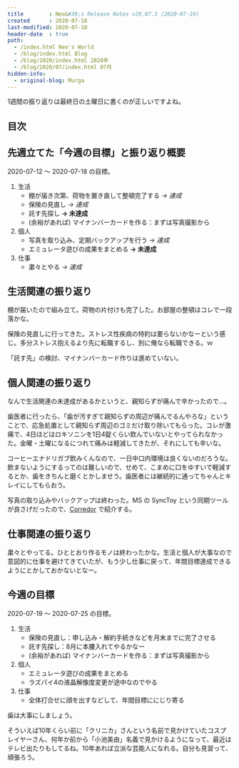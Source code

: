 ```yaml
---
title        : Neo&#39;s Release Notes v29.07.3 (2020-07-19)
created      : 2020-07-18
last-modified: 2020-07-18
header-date  : true
path:
  - /index.html Neo's World
  - /blog/index.html Blog
  - /blog/2020/index.html 2020年
  - /blog/2020/07/index.html 07月
hidden-info:
  - original-blog: Murga
---
```


1週間の振り返りは最終日の土曜日に書くのが正しいですよね。

## 目次

## 先週立てた「今週の目標」と振り返り概要

2020-07-12 ～ 2020-07-18 の目標。

1. 生活
    - 棚が届き次第、荷物を置き直して整頓完了する _→ 達成_
    - 保険の見直し _→ 達成_
    - 託す先探し __→ 未達成__
    - (余裕があれば) マイナンバーカードを作る：まずは写真撮影から
2. 個人
    - 写真を取り込み、定期バックアップを行う _→ 達成_
    - エミュレータ遊びの成果をまとめる __→ 未達成__
3. 仕事
    - 粛々とやる _→ 達成_

## 生活関連の振り返り

棚が届いたので組み立て。荷物の片付けも完了した。お部屋の整頓はコレで一段落かな。

保険の見直しに行ってきた。ストレス性疾病の特約は要らないかなーという感じ。多分ストレス抱えるより先に転職するし、別に俺なら転職できる。ｗ

「託す先」の検討、マイナンバーカード作りは進めていない。

## 個人関連の振り返り

なんで生活関連の未達成があるかというと、親知らずが痛んで辛かったので…。

歯医者に行ったら、「歯が汚すぎて親知らずの周辺が痛んでるんやろな」ということで、応急処置として親知らず周辺のゴミだけ取り除いてもらった。コレが激痛で、4日ほどはロキソニンを1日4錠くらい飲んでいないとやってられなかった。金曜・土曜になるにつれて痛みは軽減してきたが、それにしても辛いな。

コーヒーエナドリガブ飲みくんなので、一日中口内環境は良くないのだろうな。飲まないようにするってのは難しいので、せめて、こまめに口をゆすいで軽減するとか、歯をきちんと磨くとかしませう。歯医者には継続的に通ってちゃんとキレイにしてもらおう。

写真の取り込みやバックアップは終わった。MS の SyncToy という同期ツールが良さげだったので、[Corredor](https://neos21.hatenablog.com/) で紹介する。

## 仕事関連の振り返り

粛々とやってる。ひととおり作るモノは終わったかな。生活と個人が大事なので意図的に仕事を避けてきていたが、もう少し仕事に戻って、年間目標達成できるようにとかしておかないとなー。

## 今週の目標

2020-07-19 ～ 2020-07-25 の目標。

1. 生活
    - 保険の見直し：申し込み・解約手続きなどを月末までに完了させる
    - 託す先探し：8月に本腰入れてやるかなー
    - (余裕があれば) マイナンバーカードを作る：まずは写真撮影から
2. 個人
    - エミュレータ遊びの成果をまとめる
    - ラズパイ4の液晶解像度変更が途中なのでやる
3. 仕事
    - 全体打合せに顔を出すなどして、年間目標ににじり寄る

歯は大事にしましょう。

そういえば10年くらい前に「クリニカ」さんという名前で見かけていたコスプレイヤーさん、何年か前から「小池美由」名義で見かけるようになって、最近はテレビ出たりもしてるね。10年あれば立派な芸能人になれる。自分も見習って、頑張ろう。
